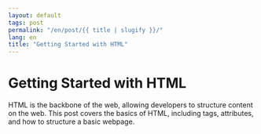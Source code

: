```yaml
---
layout: default
tags: post
permalink: "/en/post/{{ title | slugify }}/"
lang: en
title: "Getting Started with HTML"
---
```


# Getting Started with HTML

HTML is the backbone of the web, allowing developers to structure content on the web. This post covers the basics of HTML, including tags, attributes, and how to structure a basic webpage.

